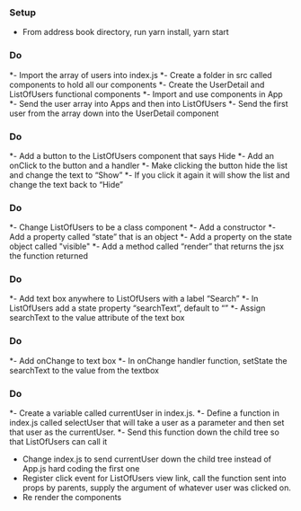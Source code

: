 ### Setup
* From address book directory, run yarn install, yarn start

### Do
*- Import the array of users into index.js
*- Create a folder in src called components to hold all our components
*- Create the UserDetail and ListOfUsers functional components
*- Import and use components in App
*- Send the user array into Apps and then into ListOfUsers
*- Send the first user from the array down into the UserDetail component

### Do
*- Add a button to the ListOfUsers component that says Hide
*- Add an onClick to the button and a handler
*- Make clicking the button hide the list and change the text to “Show”
*- If you click it again it will show the list and change the text back to “Hide”

### Do
*- Change ListOfUsers to be a class component
*- Add a constructor
*- Add a property called “state” that is an object
*- Add a property on the state object called "visible"
*- Add a method called “render” that returns the jsx the function returned

### Do
*- Add text box anywhere to ListOfUsers with a label “Search”
*- In ListOfUsers add a state property “searchText”, default to “”
*- Assign searchText to the value attribute of the text box

### Do
*- Add onChange to text box
*- In onChange handler function, setState the searchText to the value from the textbox

### Do
*- Create a variable called currentUser in index.js.
*- Define a function in index.js called selectUser that will take a user as a parameter and then set that user as the currentUser.
*- Send this function down the child tree so that ListOfUsers can call it
* Change index.js to send currentUser down the child tree instead of App.js hard coding the first one
* Register click event for ListOfUsers view link, call the function sent into props by parents, supply the argument of whatever user was clicked on.
* Re render the components
